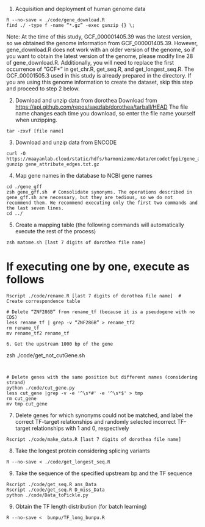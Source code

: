 
1. Acquisition and deployment of human genome data

```
R --no-save < ./code/gene_download.R
find ./ -type f -name “*.gz” -exec gunzip {} \; 
```
Note: At the time of this study, GCF_000001405.39 was the latest version, so we obtained the genome information from GCF_000001405.39.
However, gene_download.R does not work with an older version of the genome, so if you want to obtain the latest version of the genome, please modify line 28 of gene_download.R.
Additionally, you will need to replace the first occurrence of “GCF*” in get_chr.R, get_seq.R, and get_longest_seq.R.
The GCF_00001505.3 used in this study is already prepared in the directory. If you are using this genome information to create the dataset, skip this step and proceed to step 2 below.


2. Download and unzip data from dorothea
Download from https://api.github.com/repos/saezlab/dorothea/tarball/HEAD
The file name changes each time you download, so enter the file name yourself when unzipping.

```
tar -zxvf [file name]
```

3. Download and unzip data from ENCODE

```
curl -O https://maayanlab.cloud/static/hdfs/harmonizome/data/encodetfppi/gene_attribute_edges.txt.gz
gunzip gene_attribute_edges.txt.gz
```

4. Map gene names in the database to NCBI gene names

```
cd ./gene_gff
zsh gene_gff.sh  # Consolidate synonyms. The operations described in gene_gff.sh are necessary, but they are tedious, so we do not recommend them. We recommend executing only the first two commands and the last seven lines.
cd ../
```

5. Create a mapping table (the following commands will automatically execute the rest of the process)
```
zsh matome.sh [last 7 digits of dorothea file name]
```

# If executing one by one, execute as follows
```
Rscript ./code/rename.R [last 7 digits of dorothea file name]  # Create correspondence table

# Delete “ZNF286B” from rename_tf (because it is a pseudogene with no CDS)
less rename_tf | grep -v “ZNF286B” > rename_tf2
rm rename_tf
mv rename_tf2 rename_tf

6. Get the upstream 1000 bp of the gene

```
zsh ./code/get_not_cutGene.sh
```


# Delete genes with the same position but different names (considering strand)
python ./code/cut_gene.py
less cut_gene |grep -v -e '^\s*#' -e '^\s*$' > tmp
rm cut_gene
mv tmp cut_gene
```

7. Delete genes for which synonyms could not be matched, and label the correct TF-target relationships and randomly selected incorrect TF-target relationships with 1 and 0, respectively

```
Rscript ./code/make_data.R [last 7 digits of dorothea file name]
```


8. Take the longest protein considering splicing variants
```
R --no-save < ./code/get_longest_seq.R
```


9. Take the sequence of the specified upstream bp and the TF sequence
```
Rscript ./code/get_seq.R ans_Data
Rscript ./code/get_seq.R D_miss_Data
python ./code/Data_toPickle.py
```

9. Obtain the TF length distribution (for batch learning)
```
R --no-save <  bunpu/TF_long_bunpu.R
```

